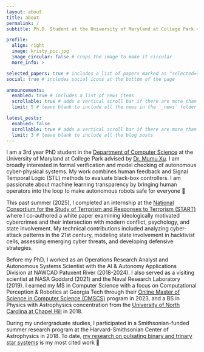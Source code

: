 ```yaml
---
layout: about
title: about
permalink: /
subtitle: Ph.D. Student at the University of Maryland at College Park <br> <b>Robotics | Formal Verification | Cyber-Physical Systems | Autonomy </b> <br><br>

profile:
  align: right
  image: kristy_pic.jpg
  image_circular: false # crops the image to make it circular
  more_info: >

selected_papers: true # includes a list of papers marked as "selected={true}"
social: true # includes social icons at the bottom of the page

announcements:
  enabled: true # includes a list of news items
  scrollable: true # adds a vertical scroll bar if there are more than 3 news items
  limit: 5 # leave blank to include all the news in the `_news` folder

latest_posts:
  enabled: false
  scrollable: true # adds a vertical scroll bar if there are more than 3 new posts items
  limit: 3 # leave blank to include all the blog posts
---
```


I am a 3rd year PhD student in the [Department of Computer Science](https://www.cs.umd.edu/people/kvsakano) at the University of Maryland at College Park advised by [Dr. Mumu Xu](https://user.eng.umd.edu/~mumu/). I am broadly interested in formal verification and model checking of autonomous cyber-physical systems. My work combines human feedback and Signal Temporal Logic (STL) methods to evaluate black-box controllers. I am passionate about machine learning transparency by bringing human operators into the loop to make autonomous robots safe for everyone :robot:

This past summer (2025), I completed an internship at the [National Consortium for the Study of Terrorism and Responses to Terrorism (START)](https://www.start.umd.edu/) where I co-authored a white paper examining ideologically motivated cybercrimes and their intersection with modern conflict, psychology, and state involvement. My technical contributions included analyzing cyber-attack patterns in the 21st century, modeling state involvement in hacktivist cells, assessing emerging cyber threats, and developing defensive strategies.

Before my PhD, I worked as an Operations Research Analyst and Autonomous Systems Scientist with the AI & Autonomy Applications Division at NAWCAD Patuxent River (2018-2024). I also served as a visiting scientist at NASA Goddard (2021) and the Naval Research Laboratory (2019). I earned my MS in Computer Science with a focus on Computational Perception & Robotics at Georgia Tech through their [Online Master of Science in Computer Science (OMSCS)](https://omscs.gatech.edu/) program in 2023, and a BS in Physics with Astrophysics concentration from the [University of North Carolina at Chapel Hill](https://physics.unc.edu/) in 2018.

During my undergraduate studies, I participated in a Smithsonian-funded summer research program at the Harvard-Smithsonian Center of Astrophysics in 2018. To date, [my research on pulsating binary and trinary star systems](https://scholar.google.com/citations?view_op=view_citation&hl=en&user=6ytFsFEAAAAJ&citation_for_view=6ytFsFEAAAAJ:u-x6o8ySG0sC) is my most cited work :star2:
